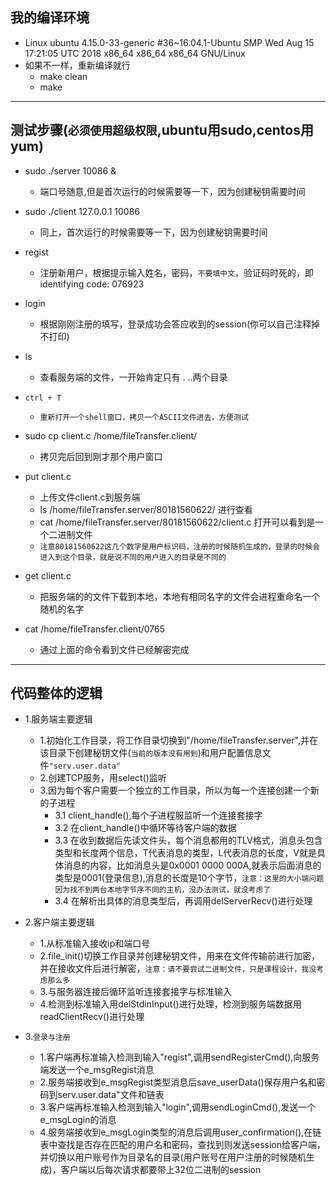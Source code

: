 ## 我的编译环境
- Linux ubuntu 4.15.0-33-generic #36~16.04.1-Ubuntu SMP Wed Aug 15 17:21:05 UTC 2018 x86_64 x86_64 x86_64 GNU/Linux
- 如果不一样，重新编译就行
   - make clean
   - make

---
## 测试步骤(```必须使用超级权限```,ubuntu用sudo,centos用yum)
- sudo ./server 10086 &
   - 端口号随意,但是首次运行的时候需要等一下，因为创建秘钥需要时间

- sudo ./client 127.0.0.1 10086
   - 同上，首次运行的时候需要等一下，因为创建秘钥需要时间

- regist
   - 注册新用户，根据提示输入姓名，密码，```不要填中文```，验证码时死的，即identifying code: 076923
- login
   - 根据刚刚注册的填写，登录成功会答应收到的session(你可以自己注释掉不打印)
- ls
   - 查看服务端的文件，一开始肯定只有 . ..两个目录
- ```ctrl + T```
  - ```重新打开一个shell窗口，拷贝一个ASCII文件进去，方便测试```
- sudo cp client.c /home/fileTransfer.client/
   - 拷贝完后回到刚才那个用户窗口
- put client.c
   - 上传文件client.c到服务端
   - ls  /home/fileTransfer.server/80181560622/ 进行查看
   - cat /home/fileTransfer.server/80181560622/client.c 打开可以看到是一个二进制文件
   - ```注意80181560622这几个数字是用户标识码，注册的时候随机生成的，登录的时候会进入到这个目录，就是说不同的用户进入的目录是不同的```
- get client.c
   - 把服务端的的文件下载到本地，本地有相同名字的文件会进程重命名一个随机的名字
- cat /home/fileTransfer.client/0765
   - 通过上面的命令看到文件已经解密完成

---
## 代码整体的逻辑

- 1.服务端主要逻辑
   - 1.初始化工作目录，将工作目录切换到"/home/fileTransfer.server",并在该目录下创建秘钥文件(```当前的版本没有用到```)和用户配置信息文件```"serv.user.data"```
   - 2.创建TCP服务，用select()监听
   - 3.因为每个客户需要一个独立的工作目录，所以为每一个连接创建一个新的子进程
      - 3.1 client_handle(),每个子进程服监听一个连接套接字
      - 3.2 在client_handle()中循环等待客户端的数据
      - 3.3 在收到数据后先读文件头，每个消息都用的TLV格式，消息头包含类型和长度两个信息，T代表消息的类型，L代表消息的长度，V就是具体消息的内容，比如消息头是0x0001 0000 000A,就表示后面消息的类型是0001(登录信息),消息的长度是10个字节，```注意：这里的大小端问题因为找不到两台本地字节序不同的主机，没办法测试，就没考虑了```
      - 3.4 在解析出具体的消息类型后，再调用delServerRecv()进行处理

- 2.客户端主要逻辑
   - 1.从标准输入接收ip和端口号
   - 2.file_init()切换工作目录并创建秘钥文件，用来在文件传输前进行加密，并在接收文件后进行解密，```注意：请不要尝试二进制文件，只是课程设计，我没考虑那么多```
   - 3.与服务器连接后循环监听连接套接字与标准输入
   - 4.检测到标准输入用delStdinInput()进行处理，检测到服务端数据用readClientRecv()进行处理

- 3.```登录与注册```
   - 1.客户端再标准输入检测到输入"regist",调用sendRegisterCmd(),向服务端发送一个e_msgRegist消息
   - 2.服务端接收到e_msgRegist类型消息后save_userData()保存用户名和密码到serv.user.data"文件和链表
   - 3.客户端再标准输入检测到输入"login",调用sendLoginCmd(),发送一个e_msgLogin的消息
   - 4.服务端接收到e_msgLogin类型的消息后调用user_confirmation(),在链表中查找是否存在匹配的用户名和密码，查找到则发送session给客户端，并切换以用户账号作为目录名的目录(用户账号在用户注册的时候随机生成)，客户端以后每次请求都要带上32位二进制的session
